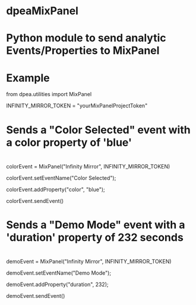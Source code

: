 # dpeaMixPanel

# Python module to send analytic Events/Properties to MixPanel

# Example

from dpea.utilities import MixPanel

INFINITY_MIRROR_TOKEN = "yourMixPanelProjectToken"

#
# Sends a "Color Selected" event with a color property of 'blue'
#
colorEvent = MixPanel("Infinity Mirror", INFINITY_MIRROR_TOKEN)

colorEvent.setEventName("Color Selected");

colorEvent.addProperty("color", "blue");

colorEvent.sendEvent()

#
# Sends a "Demo Mode" event with a 'duration' property of 232 seconds
#
demoEvent = MixPanel("Infinity Mirror", INFINITY_MIRROR_TOKEN)

demoEvent.setEventName("Demo Mode");

demoEvent.addProperty("duration", 232);

demoEvent.sendEvent()

